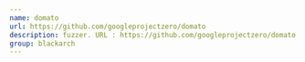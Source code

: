 ```yaml
---
name: domato
url: https://github.com/googleprojectzero/domato
description: fuzzer. URL : https://github.com/googleprojectzero/domato Groups : blackarch blackarch-fuzzer
group: blackarch
---
```

